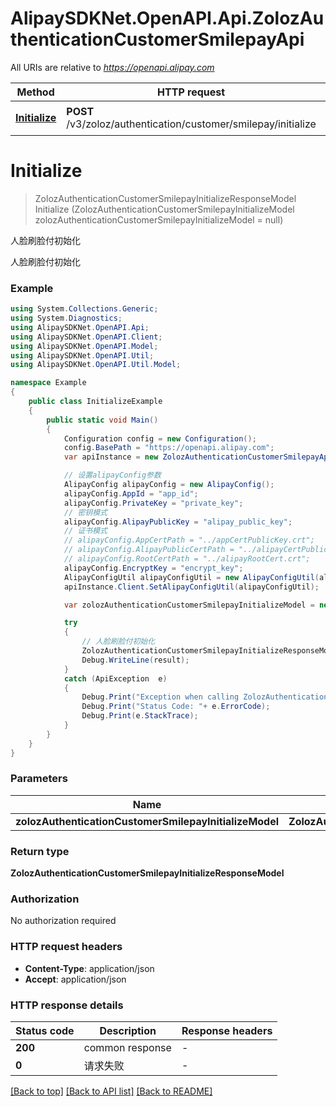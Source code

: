 # AlipaySDKNet.OpenAPI.Api.ZolozAuthenticationCustomerSmilepayApi

All URIs are relative to *https://openapi.alipay.com*

Method | HTTP request | Description
------------- | ------------- | -------------
[**Initialize**](ZolozAuthenticationCustomerSmilepayApi.md#initialize) | **POST** /v3/zoloz/authentication/customer/smilepay/initialize | 人脸刷脸付初始化


<a name="initialize"></a>
# **Initialize**
> ZolozAuthenticationCustomerSmilepayInitializeResponseModel Initialize (ZolozAuthenticationCustomerSmilepayInitializeModel zolozAuthenticationCustomerSmilepayInitializeModel = null)

人脸刷脸付初始化

人脸刷脸付初始化

### Example
```csharp
using System.Collections.Generic;
using System.Diagnostics;
using AlipaySDKNet.OpenAPI.Api;
using AlipaySDKNet.OpenAPI.Client;
using AlipaySDKNet.OpenAPI.Model;
using AlipaySDKNet.OpenAPI.Util;
using AlipaySDKNet.OpenAPI.Util.Model;

namespace Example
{
    public class InitializeExample
    {
        public static void Main()
        {
            Configuration config = new Configuration();
            config.BasePath = "https://openapi.alipay.com";
            var apiInstance = new ZolozAuthenticationCustomerSmilepayApi(config);

            // 设置alipayConfig参数
            AlipayConfig alipayConfig = new AlipayConfig();
            alipayConfig.AppId = "app_id";
            alipayConfig.PrivateKey = "private_key";
            // 密钥模式
            alipayConfig.AlipayPublicKey = "alipay_public_key";
            // 证书模式
            // alipayConfig.AppCertPath = "../appCertPublicKey.crt";
            // alipayConfig.AlipayPublicCertPath = "../alipayCertPublicKey_RSA2.crt";
            // alipayConfig.RootCertPath = "../alipayRootCert.crt";
            alipayConfig.EncryptKey = "encrypt_key";
            AlipayConfigUtil alipayConfigUtil = new AlipayConfigUtil(alipayConfig);
            apiInstance.Client.SetAlipayConfigUtil(alipayConfigUtil);

            var zolozAuthenticationCustomerSmilepayInitializeModel = new ZolozAuthenticationCustomerSmilepayInitializeModel(); // ZolozAuthenticationCustomerSmilepayInitializeModel |  (optional) 

            try
            {
                // 人脸刷脸付初始化
                ZolozAuthenticationCustomerSmilepayInitializeResponseModel result = apiInstance.Initialize(zolozAuthenticationCustomerSmilepayInitializeModel);
                Debug.WriteLine(result);
            }
            catch (ApiException  e)
            {
                Debug.Print("Exception when calling ZolozAuthenticationCustomerSmilepayApi.Initialize: " + e.Message );
                Debug.Print("Status Code: "+ e.ErrorCode);
                Debug.Print(e.StackTrace);
            }
        }
    }
}
```

### Parameters

Name | Type | Description  | Notes
------------- | ------------- | ------------- | -------------
 **zolozAuthenticationCustomerSmilepayInitializeModel** | **ZolozAuthenticationCustomerSmilepayInitializeModel**|  | [optional] 

### Return type

**ZolozAuthenticationCustomerSmilepayInitializeResponseModel**

### Authorization

No authorization required

### HTTP request headers

 - **Content-Type**: application/json
 - **Accept**: application/json


### HTTP response details
| Status code | Description | Response headers |
|-------------|-------------|------------------|
| **200** | common response |  -  |
| **0** | 请求失败 |  -  |

[[Back to top]](#) [[Back to API list]](../README.md#documentation-for-api-endpoints) [[Back to README]](../README.md)

